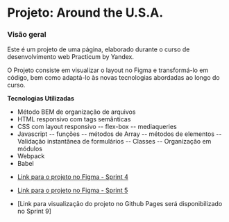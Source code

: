 # Projeto: Around the U.S.A.

### Visão geral

Este é um projeto de uma página, elaborado durante o curso de desenvolvimento web Practicum by Yandex.

O Projeto consiste em visualizar o layout no Figma e transformá-lo em código, bem como adaptá-lo às novas tecnologias abordadas ao longo do curso.

**Tecnologias Utilizadas**

- Método BEM de organização de arquivos
- HTML responsivo com tags semânticas
- CSS com layout responsivo
  -- flex-box
  -- mediaqueries
- Javascript
  -- funções
  -- métodos de Array
  -- métodos de elementos
  -- Validação instantânea de formulários
  -- Classes
  -- Organização em módulos
- Webpack
- Babel

* [Link para o projeto no Figma - Sprint 4](https://www.figma.com/file/SurN1jaeEQIhuZEDMhmWWf/Sprint-4-Around-The-U.S.-desktop-mobile?node-id=0%3A1)

* [Link para o projeto no Figma - Sprint 5](https://www.figma.com/file/HD3sjY52cfmedXVdlxkhZ0/WEB%2C-Sprint-5)

* [Link para visualização do projeto no Github Pages será disponibilizado no Sprint 9]

